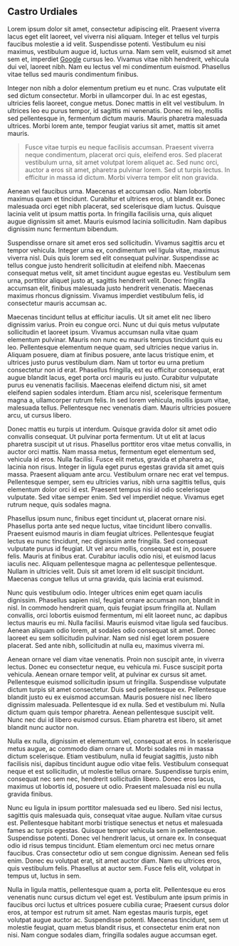 ## Castro Urdiales

Lorem ipsum dolor sit amet, consectetur adipiscing elit. Praesent viverra lacus eget elit laoreet, vel viverra nisi aliquam. Integer et tellus vel turpis faucibus molestie a id velit. Suspendisse potenti. Vestibulum eu nisi maximus, vestibulum augue id, luctus urna. Nam sem velit, euismod sit amet sem et, imperdiet [Google](https://www.google.com/) cursus leo. Vivamus vitae nibh hendrerit, vehicula dui vel, laoreet nibh. Nam eu lectus vel mi condimentum euismod. Phasellus vitae tellus sed mauris condimentum finibus.

Integer non nibh a dolor elementum pretium eu et nunc. Cras vulputate elit sed dictum consectetur. Morbi in ullamcorper dui. In ac est egestas, ultricies felis laoreet, congue metus. Donec mattis in elit vel vestibulum. In ultrices leo eu purus tempor, id sagittis mi venenatis. Donec mi leo, mollis sed pellentesque in, fermentum dictum mauris. Mauris pharetra malesuada ultrices. Morbi lorem ante, tempor feugiat varius sit amet, mattis sit amet mauris.

> Fusce vitae turpis eu neque facilisis accumsan. Praesent viverra neque condimentum, placerat orci quis, eleifend eros. Sed placerat vestibulum urna, sit amet volutpat lorem aliquet ac. Sed nunc orci, auctor a eros sit amet, pharetra pulvinar lorem. Sed ut turpis lectus. In efficitur in massa id dictum. Morbi viverra tempor elit non gravida.

Aenean vel faucibus urna. Maecenas et accumsan odio. Nam lobortis maximus quam et tincidunt. Curabitur et ultrices eros, ut blandit ex. Donec malesuada orci eget nibh placerat, sed scelerisque diam luctus. Quisque lacinia velit ut ipsum mattis porta. In fringilla facilisis urna, quis aliquet augue dignissim sit amet. Mauris euismod lacinia sollicitudin. Nam dapibus dignissim nunc fermentum bibendum.

Suspendisse ornare sit amet eros sed sollicitudin. Vivamus sagittis arcu et tempor vehicula. Integer urna ex, condimentum vel ligula vitae, maximus viverra nisl. Duis quis lorem sed elit consequat pulvinar. Suspendisse ac tellus congue justo hendrerit sollicitudin at eleifend nibh. Maecenas consequat metus velit, sit amet tincidunt augue egestas eu. Vestibulum sem urna, porttitor aliquet justo at, sagittis hendrerit velit. Donec fringilla accumsan elit, finibus malesuada justo hendrerit venenatis. Maecenas maximus rhoncus dignissim. Vivamus imperdiet vestibulum felis, id consectetur mauris accumsan ac. 

Maecenas tincidunt tellus at efficitur iaculis. Ut sit amet elit nec libero dignissim varius. Proin eu congue orci. Nunc ut dui quis metus vulputate sollicitudin et laoreet ipsum. Vivamus accumsan nulla vitae quam elementum pulvinar. Mauris non nunc eu mauris tempus tincidunt quis eu leo. Pellentesque elementum neque quam, sed ultricies neque varius in. Aliquam posuere, diam at finibus posuere, ante lacus tristique enim, et ultrices justo purus vestibulum diam. Nam ut tortor eu urna pretium consectetur non id erat. Phasellus fringilla, est eu efficitur consequat, erat augue blandit lacus, eget porta orci mauris eu justo. Curabitur vulputate purus eu venenatis facilisis. Maecenas eleifend dictum nisi, sit amet eleifend sapien sodales interdum. Etiam arcu nisl, scelerisque fermentum magna a, ullamcorper rutrum felis. In sed lorem vehicula, mollis ipsum vitae, malesuada tellus. Pellentesque nec venenatis diam. Mauris ultricies posuere arcu, ut cursus libero.

Donec mattis eu turpis ut interdum. Quisque gravida dolor sit amet odio convallis consequat. Ut pulvinar porta fermentum. Ut ut elit at lacus pharetra suscipit ut ut risus. Phasellus porttitor eros vitae metus convallis, in auctor orci mattis. Nam massa metus, fermentum eget elementum sed, vehicula id eros. Nulla facilisi. Fusce elit metus, gravida et pharetra ac, lacinia non risus. Integer in ligula eget purus egestas gravida sit amet quis massa. Praesent aliquam ante arcu. Vestibulum ornare nec erat vel tempus. Pellentesque semper, sem eu ultricies varius, nibh urna sagittis tellus, quis elementum dolor orci id est. Praesent tempus nisi id odio scelerisque vulputate. Sed vitae semper enim. Sed vel imperdiet neque. Vivamus eget rutrum neque, quis sodales magna.

Phasellus ipsum nunc, finibus eget tincidunt ut, placerat ornare nisi. Phasellus porta ante sed neque luctus, vitae tincidunt libero convallis. Praesent euismod mauris in diam feugiat ultrices. Pellentesque feugiat lectus eu nunc tincidunt, nec dignissim ante fringilla. Sed consequat vulputate purus id feugiat. Ut vel arcu mollis, consequat est in, posuere felis. Mauris at finibus erat. Curabitur iaculis odio nisi, et euismod lacus iaculis nec. Aliquam pellentesque magna ac pellentesque pellentesque. Nullam in ultricies velit. Duis sit amet lorem id elit suscipit tincidunt. Maecenas congue tellus ut urna gravida, quis lacinia erat euismod.

Nunc quis vestibulum odio. Integer ultrices enim eget quam iaculis dignissim. Phasellus sapien nisl, feugiat ornare accumsan non, blandit in nisl. In commodo hendrerit quam, quis feugiat ipsum fringilla at. Nullam convallis, orci lobortis euismod fermentum, mi elit laoreet nunc, ac dapibus lectus mauris eu mi. Nulla facilisi. Mauris euismod vitae ligula sed faucibus. Aenean aliquam odio lorem, at sodales odio consequat sit amet. Donec laoreet eu sem sollicitudin pulvinar. Nam sed nisl eget lorem posuere placerat. Sed ante nibh, sollicitudin at nulla eu, maximus viverra mi.

Aenean ornare vel diam vitae venenatis. Proin non suscipit ante, in viverra lectus. Donec eu consectetur neque, eu vehicula mi. Fusce suscipit porta vehicula. Aenean ornare tempor velit, at pulvinar ex cursus sit amet. Pellentesque euismod sollicitudin ipsum ut fringilla. Suspendisse vulputate dictum turpis sit amet consectetur. Duis sed pellentesque ex. Pellentesque blandit justo eu ex euismod accumsan. Mauris posuere nisl nec libero dignissim malesuada. Pellentesque id ex nulla. Sed et vestibulum mi. Nulla dictum quam quis tempor pharetra. Aenean pellentesque suscipit velit. Nunc nec dui id libero euismod cursus. Etiam pharetra est libero, sit amet blandit nunc auctor non.

Nulla ex nulla, dignissim et elementum vel, consequat at eros. In scelerisque metus augue, ac commodo diam ornare ut. Morbi sodales mi in massa dictum scelerisque. Etiam vestibulum, nulla id feugiat sagittis, justo nibh facilisis nisi, dapibus tincidunt augue odio vitae felis. Vestibulum consequat neque et est sollicitudin, ut molestie tellus ornare. Suspendisse turpis enim, consequat nec sem nec, hendrerit sollicitudin libero. Donec eros lacus, maximus ut lobortis id, posuere ut odio. Praesent malesuada nisl eu nulla gravida finibus.

Nunc eu ligula in ipsum porttitor malesuada sed eu libero. Sed nisi lectus, sagittis quis malesuada quis, consequat vitae augue. Nullam vitae cursus est. Pellentesque habitant morbi tristique senectus et netus et malesuada fames ac turpis egestas. Quisque tempor vehicula sem in pellentesque. Suspendisse potenti. Donec vel hendrerit lacus, ut ornare ex. In consequat odio id risus tempus tincidunt. Etiam elementum orci nec metus ornare faucibus. Cras consectetur odio ut sem congue dignissim. Aenean sed felis enim. Donec eu volutpat erat, sit amet auctor diam. Nam eu ultrices eros, quis vestibulum felis. Phasellus at auctor sem. Fusce felis elit, volutpat in tempus ut, luctus in sem.

Nulla in ligula mattis, pellentesque quam a, porta elit. Pellentesque eu eros venenatis nunc cursus dictum vel eget est. Vestibulum ante ipsum primis in faucibus orci luctus et ultrices posuere cubilia curae; Praesent cursus dolor eros, at tempor est rutrum sit amet. Nam egestas mauris turpis, eget volutpat augue auctor ac. Suspendisse potenti. Maecenas tincidunt, sem ut molestie feugiat, quam metus blandit risus, et consectetur enim erat non nisi. Nam congue sodales diam, fringilla sodales augue accumsan eget. 